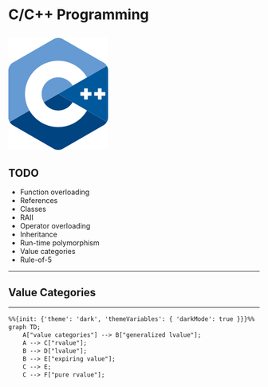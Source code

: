 # C/C++ Programming
![iso_cpp_logo](./assets/iso_cpp_logo.png)
---
TODO
---
* Function overloading
* References
* Classes
* RAII
* Operator overloading
* Inheritance
* Run-time polymorphism
* Value categories
* Rule-of-5
---
## Value Categories
---
```mermaid
%%{init: {'theme': 'dark', 'themeVariables': { 'darkMode': true }}}%%
graph TD;
    A["value categories"] --> B["generalized lvalue"];
    A --> C["rvalue"];
    B --> D["lvalue"];
    B --> E["expiring value"];
    C --> E;
    C --> F["pure rvalue"];
```
